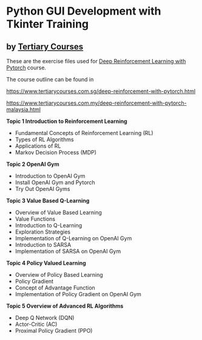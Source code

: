 # Python GUI Development with Tkinter Training
## by [Tertiary  Courses](https://www.tertiarycourses.com.sg/)

These are the exercise files used for [Deep Reinforcement Learning with Pytorch](https://www.tertiarycourses.com.sg/deep-reinforcement-with-pytorch.html) course. 

The course outline can be found in 

https://www.tertiarycourses.com.sg/deep-reinforcement-with-pytorch.html

https://www.tertiarycourses.com.my/deep-reinforcement-with-pytorch-malaysia.html

<p><strong>Topic 1 Introduction to Reinforcement Learning</strong></p>
<ul>
<li>Fundamental Concepts of Reinforcement Learning (RL)</li>
<li>Types of RL Algorithms</li>
<li>Applications of RL</li>
<li>Markov Decision Process (MDP)</li>
</ul>
<p><strong>Topic 2 OpenAI Gym</strong></p>
<ul>
<li>Introduction to OpenAI Gym</li>
<li>Install OpenAI Gym and Pytorch</li>
<li>Try Out OpenAI Gyms</li>
</ul>
<p><strong>Topic 3 Value Based Q-Learning</strong></p>
<ul>
<li>Overview of Value Based Learning</li>
<li>Value Functions</li>
<li>Introduction to Q-Learning</li>
<li>Exploration Strategies</li>
<li>Implementation of Q-Learning on OpenAI Gym</li>
<li>Introduction to SARSA</li>
<li>Implementation of SARSA on OpenAI Gym</li>
</ul>
<p><strong>Topic 4 Policy Valued Learning</strong></p>
<ul>
<li>Overview of Policy Based Learning</li>
<li>Policy Gradient</li>
<li>Concept of Advantage Function</li>
<li>Implementation of Policy Gradient on OpenAI Gym</li>
</ul>
<p><strong>Topic 5 Overview of Advanced RL Algorithms</strong></p>
<ul>
<li>Deep Q Network (DQN)</li>
<li>Actor-Critic (AC)</li>
<li>Proximal Policy Gradient (PPO)</li>
</ul>



